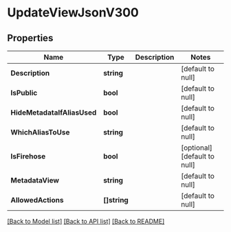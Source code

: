 # UpdateViewJsonV300

## Properties
Name | Type | Description | Notes
------------ | ------------- | ------------- | -------------
**Description** | **string** |  | [default to null]
**IsPublic** | **bool** |  | [default to null]
**HideMetadataIfAliasUsed** | **bool** |  | [default to null]
**WhichAliasToUse** | **string** |  | [default to null]
**IsFirehose** | **bool** |  | [optional] [default to null]
**MetadataView** | **string** |  | [default to null]
**AllowedActions** | **[]string** |  | [default to null]

[[Back to Model list]](../README.md#documentation-for-models) [[Back to API list]](../README.md#documentation-for-api-endpoints) [[Back to README]](../README.md)


